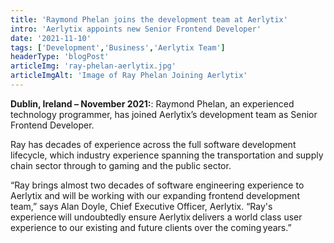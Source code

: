 ```yaml
---
title: 'Raymond Phelan joins the development team at Aerlytix'
intro: 'Aerlytix appoints new Senior Frontend Developer'
date: '2021-11-10'
tags: ['Development','Business','Aerlytix Team']
headerType: 'blogPost'
articleImg: 'ray-phelan-aerlytix.jpg'
articleImgAlt: 'Image of Ray Phelan Joining Aerlytix'
---
```


**Dublin, Ireland – November 2021:**: Raymond Phelan, an experienced technology programmer, has joined Aerlytix’s development team as Senior Frontend Developer.

Ray has decades of experience across the full software development lifecycle, which industry experience spanning the transportation and supply chain sector through to gaming and the public sector.

“Ray brings almost two decades of software engineering experience to Aerlytix and will be working with our expanding frontend development team,” says Alan Doyle, Chief Executive Officer, Aerlytix. “Ray's experience will undoubtedly ensure Aerlytix delivers a world class user experience to our existing and future clients over the coming years.”